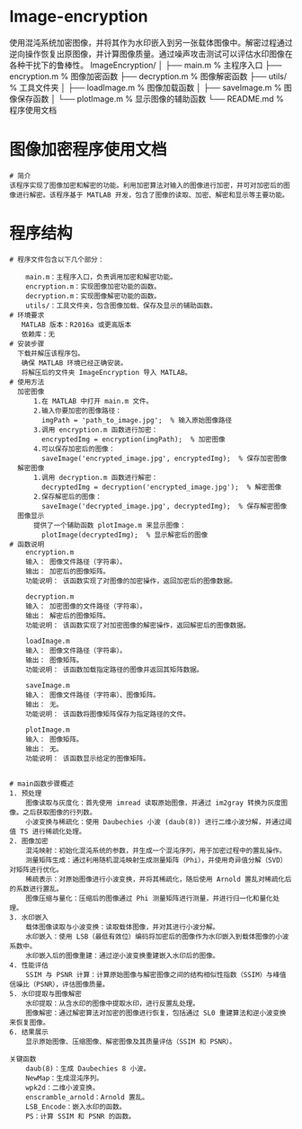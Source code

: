 # Image-encryption
使用混沌系统加密图像，并将其作为水印嵌入到另一张载体图像中。解密过程通过逆向操作恢复出原图像，并计算图像质量。通过噪声攻击测试可以评估水印图像在各种干扰下的鲁棒性。
		ImageEncryption/
		│
		├── main.m                     % 主程序入口
		├── encryption.m               % 图像加密函数
		├── decryption.m               % 图像解密函数
		├── utils/                     % 工具文件夹
		│   ├── loadImage.m            % 图像加载函数
		│   ├── saveImage.m            % 图像保存函数
		│   └── plotImage.m            % 显示图像的辅助函数
		└── README.md                  % 程序使用文档

#  图像加密程序使用文档
	# 简介
	该程序实现了图像加密和解密的功能。利用加密算法对输入的图像进行加密，并可对加密后的图像进行解密。该程序基于 MATLAB 开发，包含了图像的读取、加密、解密和显示等主要功能。

# 程序结构
	# 程序文件包含以下几个部分：

		main.m：主程序入口，负责调用加密和解密功能。
		encryption.m：实现图像加密功能的函数。
		decryption.m：实现图像解密功能的函数。
		utils/：工具文件夹，包含图像加载、保存及显示的辅助函数。
	# 环境要求
	   MATLAB 版本：R2016a 或更高版本
	   依赖库：无
	# 安装步骤
	  下载并解压该程序包。
	   确保 MATLAB 环境已经正确安装。
	   将解压后的文件夹 ImageEncryption 导入 MATLAB。
	# 使用方法
	  加密图像
		  1.在 MATLAB 中打开 main.m 文件。
		  2.输入你要加密的图像路径：
			imgPath = 'path_to_image.jpg';  % 输入原始图像路径
		  3.调用 encryption.m 函数进行加密：
			encryptedImg = encryption(imgPath);  % 加密图像
		  4.可以保存加密后的图像：
			saveImage('encrypted_image.jpg', encryptedImg);  % 保存加密图像
      解密图像
		  1.调用 decryption.m 函数进行解密：
			decryptedImg = decryption('encrypted_image.jpg');  % 解密图像
		  2.保存解密后的图像：
			saveImage('decrypted_image.jpg', decryptedImg);  % 保存解密图像
	  图像显示
		  提供了一个辅助函数 plotImage.m 来显示图像：
			plotImage(decryptedImg);  % 显示解密后的图像
    # 函数说明
		encryption.m
		输入： 图像文件路径（字符串）。
		输出： 加密后的图像矩阵。
		功能说明： 该函数实现了对图像的加密操作，返回加密后的图像数据。

		decryption.m
		输入： 加密图像的文件路径（字符串）。
		输出： 解密后的图像矩阵。
		功能说明： 该函数实现了对加密图像的解密操作，返回解密后的图像数据。

		loadImage.m
		输入： 图像文件路径（字符串）。
		输出： 图像矩阵。
		功能说明： 该函数加载指定路径的图像并返回其矩阵数据。

		saveImage.m
		输入： 图像文件路径（字符串）、图像矩阵。
		输出： 无。
		功能说明： 该函数将图像矩阵保存为指定路径的文件。

		plotImage.m
		输入： 图像矩阵。
		输出： 无。
		功能说明： 该函数显示给定的图像矩阵。
		
		
	# main函数步骤概述
	1. 预处理
		图像读取与灰度化：首先使用 imread 读取原始图像，并通过 im2gray 转换为灰度图像。之后获取图像的行列数。
		小波变换与稀疏化：使用 Daubechies 小波 (daub(8)) 进行二维小波分解，并通过阈值 TS 进行稀疏化处理。
	2. 图像加密
		混沌映射：初始化混沌系统的参数，并生成一个混沌序列，用于加密过程中的置乱操作。
		测量矩阵生成：通过利用随机混沌映射生成测量矩阵（Phi），并使用奇异值分解（SVD）对矩阵进行优化。
		稀疏表示：对原始图像进行小波变换，并将其稀疏化，随后使用 Arnold 置乱对稀疏化后的系数进行置乱。
		图像压缩与量化：压缩后的图像通过 Phi 测量矩阵进行测量，并进行归一化和量化处理。
	3. 水印嵌入
		载体图像读取与小波变换：读取载体图像，并对其进行小波分解。
		水印嵌入：使用 LSB（最低有效位）编码将加密后的图像作为水印嵌入到载体图像的小波系数中。
		水印嵌入后的图像重建：通过逆小波变换重建嵌入水印后的图像。
	4. 性能评估
		SSIM 与 PSNR 计算：计算原始图像与解密图像之间的结构相似性指数（SSIM）与峰值信噪比（PSNR），评估图像质量。
	5. 水印提取与图像解密
		水印提取：从含水印的图像中提取水印，进行反置乱处理。
		图像解密：通过解密算法对加密的图像进行恢复，包括通过 SL0 重建算法和逆小波变换来恢复图像。
	6. 结果展示
		显示原始图像、压缩图像、解密图像及其质量评估（SSIM 和 PSNR）。
		
	关键函数
		daub(8)：生成 Daubechies 8 小波。
		NewMap：生成混沌序列。
		wpk2d：二维小波变换。
		enscramble_arnold：Arnold 置乱。
		LSB_Encode：嵌入水印的函数。
		PS：计算 SSIM 和 PSNR 的函数。
